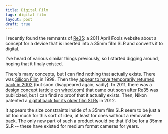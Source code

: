 ```yaml
---
title: Digital Film
tags: digital film
layout: post
draft: true
---
```


I recently found the remnants of [Re35](http://re35.net): a 2011 April Fools website about a concept for a device that is inserted into a 35mm film SLR and converts it to digital.

I've heard of various similar things previously, so I started digging around, hoping that it finaly existed.

There's many concepts, but I can find nothing that actually exists. There was [Silicon Film](http://cultureandcommunication.org/deadmedia/index.php/Silicon_Film) in 1998. Then they [appear to have temporarily returned back in 2002](http://www.imaging-resource.com/NEWS/1032460933.html) (but soon disappeared again, sadly). In 2011, there was a [design concept](http://www.yankodesign.com/2011/04/08/digital-camera-with-an-analog-experience/) ([article on wired.com](http://www.wired.com/gadgetlab/2011/04/digital-film-concept-could-resurrect-dead-film-cameras/)) that came out soon after Re35 was publicized, but I can find no proof that it actually exists. Then, Nikon patented a [digital back for its older film SLRs](http://www.engadget.com/2012/12/18/nikon-patents-digital-sensor-back-for-35mm-film-cameras/) in 2012.

It appears the size constraints inside of a 35mm film SLR seem to be just a bit too much for this sort of idea, at least for ones without a removable back. The only new part of such a product would be that it'd be for a 35mm SLR -- these have existed for medium format cameras for years.
